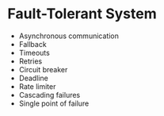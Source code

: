 # Fault-Tolerant System

* Asynchronous communication
* Fallback
* Timeouts
* Retries
* Circuit breaker
* Deadline
* Rate limiter
* Cascading failures
* Single point of failure
